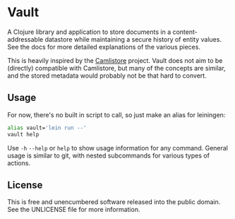 # Vault

A Clojure library and application to store documents in a content-addressable
datastore while maintaining a secure history of entity values. See the docs for
more detailed explanations of the various pieces.

This is heavily inspired by the [Camlistore](http://camlistore.org/) project.
Vault does not aim to be (directly) compatible with Camlistore, but many of the
concepts are similar, and the stored metadata would probably not be that hard
to convert.

## Usage

For now, there's no built in script to call, so just make an alias for
leiningen:

```sh
alias vault='lein run --'
vault help
```

Use `-h` `--help` or `help` to show usage information for any command. General
usage is similar to git, with nested subcommands for various types of actions.

## License

This is free and unencumbered software released into the public domain.
See the UNLICENSE file for more information.

